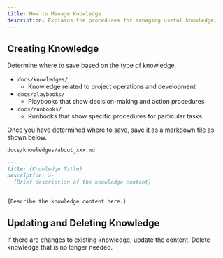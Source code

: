 ```yaml
---
title: How to Manage Knowledge
description: Explains the procedures for managing useful knowledge.
---
```


## Creating Knowledge

Determine where to save based on the type of knowledge.

- `docs/knowledges/`
  - Knowledge related to project operations and development
- `docs/playbooks/`
  - Playbooks that show decision-making and action procedures
- `docs/runbooks/`
  - Runbooks that show specific procedures for particular tasks

Once you have determined where to save, save it as a markdown file as shown below.

`docs/knowledges/about_xxx.md`
```markdown
---
title: {Knowledge Title}
description: >-
  {Brief description of the knowledge content}
---

{Describe the knowledge content here.}
```

## Updating and Deleting Knowledge

If there are changes to existing knowledge, update the content.
Delete knowledge that is no longer needed.
